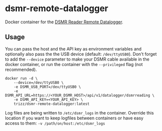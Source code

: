 # dsmr-remote-datalogger
Docker container for the [DSMR Reader Remote Datalogger](https://dsmr-reader.readthedocs.io/en/latest/api.html#script).

## Usage
You can pass the host and the API key as environment variables and optionally also pass the 
the USB device (default: `/dev/ttyUSB0`). Don't forget to add the `--device` parameter to make your DSMR cable available
in the docker container, or run the container with the `--privileged` flag (not recommended).

```
docker run -d \
    --device=/dev/ttyUSB0 \
    -e DSMR_USB_PORT=/dev/ttyUSB0 \
    -e DSMR_API_URL=https://<YOUR_DSMR_HOST>/api/v1/datalogger/dsmrreading \
    -e DSMR_API_KEY=<YOUR_API_KEY> \
    trizz/dsmr-remote-datalogger:latest
```

Log files are being written to `/etc/dsmr_logs` in the container. Override this
location if you want to keep logfiles between containers or have easy access to them:
`-v /path/on/host:/etc/dsmr_logs`